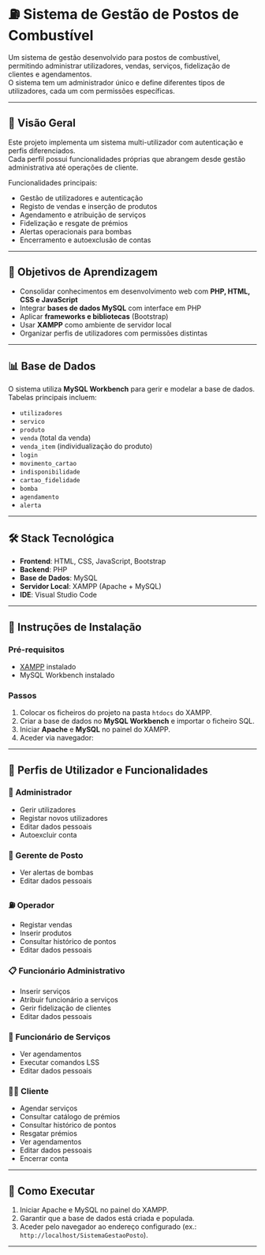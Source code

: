 # ⛽ Sistema de Gestão de Postos de Combustível
Um sistema de gestão desenvolvido para postos de combustível, permitindo administrar utilizadores, vendas, serviços, fidelização de clientes e agendamentos.  
O sistema tem um administrador único e define diferentes tipos de utilizadores, cada um com permissões específicas.  

---

## 📖 Visão Geral
Este projeto implementa um sistema multi-utilizador com autenticação e perfis diferenciados.  
Cada perfil possui funcionalidades próprias que abrangem desde gestão administrativa até operações de cliente.  

Funcionalidades principais:
- Gestão de utilizadores e autenticação  
- Registo de vendas e inserção de produtos  
- Agendamento e atribuição de serviços  
- Fidelização e resgate de prémios  
- Alertas operacionais para bombas  
- Encerramento e autoexclusão de contas  

---

## 🎯 Objetivos de Aprendizagem
- Consolidar conhecimentos em desenvolvimento web com **PHP, HTML, CSS e JavaScript**  
- Integrar **bases de dados MySQL** com interface em PHP  
- Aplicar **frameworks e bibliotecas** (Bootstrap)  
- Usar **XAMPP** como ambiente de servidor local  
- Organizar perfis de utilizadores com permissões distintas  

---

## 📊 Base de Dados
O sistema utiliza **MySQL Workbench** para gerir e modelar a base de dados.  
Tabelas principais incluem:
- `utilizadores`  
- `servico`  
- `produto`  
- `venda` (total da venda) 
- `venda_item` (individualização do produto)
- `login`
- `movimento_cartao`
- `indisponibilidade`    
- `cartao_fidelidade`  
- `bomba`
- `agendamento`
- `alerta`      

---

## 🛠️ Stack Tecnológica
- **Frontend**: HTML, CSS, JavaScript, Bootstrap  
- **Backend**: PHP 
- **Base de Dados**: MySQL  
- **Servidor Local**: XAMPP (Apache + MySQL)  
- **IDE**: Visual Studio Code  

---

## 🚀 Instruções de Instalação

### Pré-requisitos
- [XAMPP](https://www.apachefriends.org/index.html) instalado  
- MySQL Workbench instalado  

### Passos
1. Colocar os ficheiros do projeto na pasta `htdocs` do XAMPP.  
2. Criar a base de dados no **MySQL Workbench** e importar o ficheiro SQL.  
3. Iniciar **Apache** e **MySQL** no painel do XAMPP.  
4. Aceder via navegador:  

---

## 👥 Perfis de Utilizador e Funcionalidades

### 👤 Administrador
- Gerir utilizadores  
- Registar novos utilizadores  
- Editar dados pessoais  
- Autoexcluir conta  

### 🏪 Gerente de Posto
- Ver alertas de bombas  
- Editar dados pessoais  

### ⛽ Operador
- Registar vendas  
- Inserir produtos  
- Consultar histórico de pontos  
- Editar dados pessoais  

### 📋 Funcionário Administrativo
- Inserir serviços  
- Atribuir funcionário a serviços  
- Gerir fidelização de clientes  
- Editar dados pessoais  

### 🔧 Funcionário de Serviços
- Ver agendamentos  
- Executar comandos LSS  
- Editar dados pessoais  

### 🧑‍💼 Cliente
- Agendar serviços  
- Consultar catálogo de prémios  
- Consultar histórico de pontos  
- Resgatar prémios  
- Ver agendamentos  
- Editar dados pessoais  
- Encerrar conta  

---

## 📌 Como Executar
1. Iniciar Apache e MySQL no painel do XAMPP.  
2. Garantir que a base de dados está criada e populada.  
3. Aceder pelo navegador ao endereço configurado (ex.: `http://localhost/SistemaGestaoPosto`).  

---
